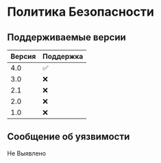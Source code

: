 # Политика Безопасности

## Поддерживаемые версии


|  Версия  | Поддержка          |
| -------  | ------------------ |
|   4.0    | :white_check_mark: |
|   3.0    | :x:                |
|   2.1    | :x:                |
|   2.0    | :x:                |
|   1.0    | :x:                |

## Сообщение об уязвимости

Не Выявлено

